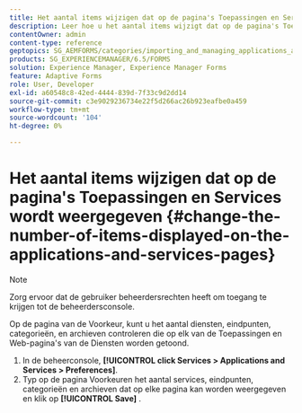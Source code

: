 ```yaml
---
title: Het aantal items wijzigen dat op de pagina's Toepassingen en Services wordt weergegeven
description: Leer hoe u het aantal items wijzigt dat op de pagina's Toepassingen en Services wordt weergegeven.
contentOwner: admin
content-type: reference
geptopics: SG_AEMFORMS/categories/importing_and_managing_applications_and_archives
products: SG_EXPERIENCEMANAGER/6.5/FORMS
solution: Experience Manager, Experience Manager Forms
feature: Adaptive Forms
role: User, Developer
exl-id: a60548c8-42ed-4444-839d-7f33c9d2dd14
source-git-commit: c3e9029236734e22f5d266ac26b923eafbe0a459
workflow-type: tm+mt
source-wordcount: '104'
ht-degree: 0%

---
```


# Het aantal items wijzigen dat op de pagina&#39;s Toepassingen en Services wordt weergegeven {#change-the-number-of-items-displayed-on-the-applications-and-services-pages}

>[!NOTE]
> 
> Zorg ervoor dat de gebruiker beheerdersrechten heeft om toegang te krijgen tot de beheerdersconsole.

Op de pagina van de Voorkeur, kunt u het aantal diensten, eindpunten, categorieën, en archieven controleren die op elk van de Toepassingen en Web-pagina&#39;s van de Diensten worden getoond.

1. In de beheerconsole, **[!UICONTROL click Services > Applications and Services > Preferences]**.
1. Typ op de pagina Voorkeuren het aantal services, eindpunten, categorieën en archieven dat op elke pagina kan worden weergegeven en klik op **[!UICONTROL Save]** .
